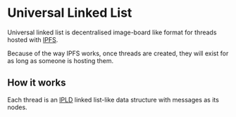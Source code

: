 # Universal Linked List

Universal linked list is decentralised image-board like format for threads
hosted with [IPFS](https://ipfs.io/).

Because of the way IPFS works, once threads are created, they will exist for as
long as someone is hosting them.

## How it works

Each thread is an [IPLD](https://ipld.io/) linked list-like data structure with
messages as its nodes.
